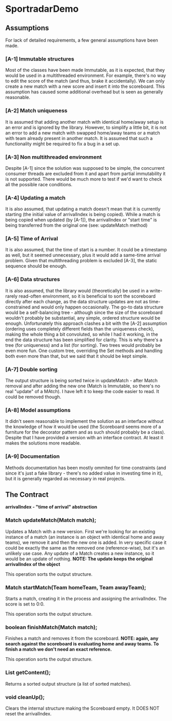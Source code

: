 # SportradarDemo

## Assumptions
For lack of detailed requirements, a few general assumptions have been made.

### [A-1] Immutable structures
Most of the classes have been made Immutable, as it is expected, that they would be used in a multithreaded environment. For example, there's no way to edit the score of the match (and thus, brake it accidentally). We can only create a new match with a new score and insert it into the scoreboard. This assumption has caused some additional overhead but is seen as generally reasonable.

### [A-2] Match uniqueness
It is assumed that adding another match with identical home/away setup is an error and is ignored by the library. However, to simplify a little bit, it is not an error to add a new match with swapped home/away teams or a match with team already present in another match. It is assumed that such a functionality might be required to fix a bug in a set up.

### [A-3] Non multithreaded environment
Despite [A-1] since the solution was supposed to be simple, the concurrent consumer threads are excluded from it and apart from partial immutability it is not supported. There would be much more to test if we'd want to check all the possible race conditions.

### [A-4] Updating a match
It is also assumed, that updating a match doesn't mean that it is currently starting (the initial value of arrivalIndex is being copied). While a match is being copied when updated (by [A-1]), the arrivalIndex or "start time" is being transferred from the original one (see: updateMatch method)

### [A-5] Time of Arrival 
It is also assumed, that the time of start is a number. It could be a timestamp as well, but it seemed unnecessary, plus it would add a same-time arrival problem. Given that multithreading problem is excluded [A-3], the static sequence should be enough.

### [A-6] Data structures
It is also assumed, that the library would (theoretically) be used in a write-rarely read-often environment, so it is beneficial to sort the scoreboard directly after each change, as the data structure updates are not as time-constrained and would only happen occasionally. The go-to data structure would be a self-balancing tree - although since the size of the scoreboard wouldn't probably be substantial, any simple, ordered structure would be enough. Unfortunately this approach clashes a bit with the [A-2] assumption (ordering uses completely different fields than the uniqueness check), making the whole thing a bit convoluted, so while I had it working, in the end the data structure has been simplified for clarity.
This is why there's a tree (for uniqueness) and a list (for sorting). Two trees would probably be even more fun. One custom tree, overriding the Set methods and handling both even more than that, but we said that it should be kept simple.

### [A-7] Double sorting
The output structure is being sorted twice in updateMatch - after Match removal and after adding the new one (Match is Immutable, so there's no real "update" of a MAtch). I have left it to keep the code easier to read. It could be removed though.

### [A-8] Model assumptions
It didn't seem reasonable to implement the solution as an interface without the knowledge of how it would be used (the Scoreboard seems more of a furniture for the decorator pattern and as such should probably be a class). Despite that I have provided a version with an interface contract. At least it makes the solutions more readable.

### [A-9] Documentation
Methods documentation has been mostly ommited for time constraints (and since it's just a fake library - there's no added value in investing time in it), but it is generally regarded as necessary in real projects.

## The Contract

<b> arrivalIndex - "time of arrival" abstraction </b>

### Match updateMatch(Match match);
Updates a Match with a new version. First we're looking for an existing instance of a match (an instance is an object with identical home and away teams), we remove it and then the new one is added. In very specific case it could be exactly the same as the removed one (reference-wise), but it's an unlikely use case. Any update of a Match creates a new instance, so it would be an update of nothing.
<b>NOTE: The update keeps the original arrivalIndex of the object </b>

This operation sorts the output structure.

### Match startMatch(Team homeTeam, Team awayTeam);
Starts a match, creating it in the process and assigning the arrivalIndex. The score is set to 0:0.

This operation sorts the output structure.

### boolean finishMatch(Match match);
Finishes a match and removes it from the scoreboard.
<b> NOTE: again, any search against the scoreboard is evaluating home and away teams. To finish a match we don't need an exact reference. </b>

This operation sorts the output structure.

### List<Match> getContent();
Returns a sorted output structure (a list of sorted matches).

### void cleanUp();
Clears the internal structure making the Scoreboard empty. It DOES NOT reset the arrivalIndex.

